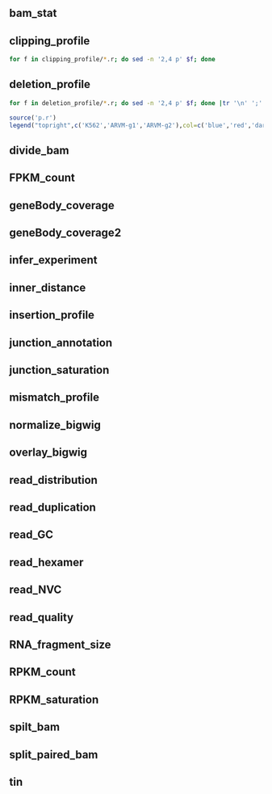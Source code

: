 ## bam_stat

## clipping_profile
```sh
for f in clipping_profile/*.r; do sed -n '2,4 p' $f; done
```
## deletion_profile
```sh
for f in deletion_profile/*.r; do sed -n '2,4 p' $f; done |tr '\n' ';'| sed 's/plot/lines/2g;s/blue/red/2;s/blue/darkgreen/2' > p.r
```
```r
source('p.r')
legend("topright",c('K562','ARVM-g1','ARVM-g2'),col=c('blue','red','darkgreen'),lty=1,lwd=2)
```
## divide_bam

## FPKM_count

## geneBody_coverage

## geneBody_coverage2

## infer_experiment

## inner_distance

## insertion_profile

## junction_annotation

## junction_saturation

## mismatch_profile

## normalize_bigwig

## overlay_bigwig

## read_distribution

## read_duplication

## read_GC

## read_hexamer

## read_NVC

## read_quality

## RNA_fragment_size

## RPKM_count

## RPKM_saturation

## spilt_bam

## split_paired_bam

## tin
